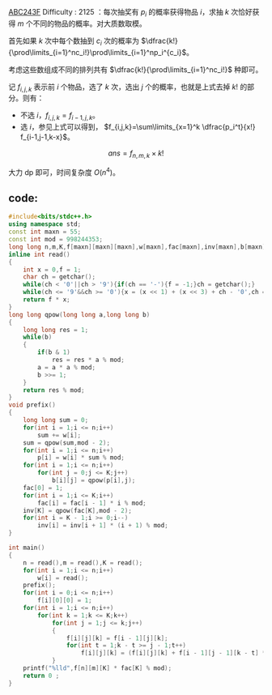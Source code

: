 [ABC243F](https://atcoder.jp/contests/abc243/tasks/abc243_f)
$\text{Difficulty : 2125}$ ：每次抽奖有 $p_i$ 的概率获得物品 $i$，求抽 $k$ 次恰好获得 $m$ 个不同的物品的概率。对大质数取模。

首先如果 $k$ 次中每个数抽到 $c_i$ 次的概率为 $\dfrac{k!}{\prod\limits_{i=1}^nc_i!}\prod\limits_{i=1}^np_i^{c_i}$。

考虑这些数组成不同的排列共有 $\dfrac{k!}{\prod\limits_{i=1}^nc_i!}$ 种即可。

记 $f_{i,j,k}$ 表示前 $i$ 个物品，选了 $k$ 次，选出 $j$ 个的概率，也就是上式去掉 $k!$ 的部分。则有：

- 不选 $i$，$f_{i,j,k} = f_{i-1,j,k}$。
- 选 $i$，参见上式可以得到， $f_{i,j,k}=\sum\limits_{x=1}^k \dfrac{p_i^t}{x!} f_{i-1,j-1,k-x}$。

$$ans = f_{n,m,k} \times k!$$

大力 dp 即可，时间复杂度 $O(n^4)$。

## code:
```cpp
#include<bits/stdc++.h>
using namespace std;
const int maxn = 55;
const int mod = 998244353;
long long n,m,K,f[maxn][maxn][maxn],w[maxn],fac[maxn],inv[maxn],b[maxn][maxn],p[maxn];
inline int read()
{
	int x = 0,f = 1;
	char ch = getchar();
	while(ch < '0'||ch > '9'){if(ch == '-'){f = -1;}ch = getchar();}
	while(ch <= '9'&&ch >= '0'){x = (x << 1) + (x << 3) + ch - '0',ch = getchar();}
	return f * x;
}
long long qpow(long long a,long long b)
{
	long long res = 1;
	while(b)
	{
		if(b & 1)
			res = res * a % mod;
		a = a * a % mod;
		b >>= 1; 
	}
	return res % mod;
}
void prefix()
{
	long long sum = 0;
	for(int i = 1;i <= n;i++)
		sum += w[i];
	sum = qpow(sum,mod - 2);
	for(int i = 1;i <= n;i++)
		p[i] = w[i] * sum % mod;
	for(int i = 1;i <= n;i++)
		for(int j = 0;j <= K;j++)
			b[i][j] = qpow(p[i],j);
	fac[0] = 1;
	for(int i = 1;i <= K;i++)
		fac[i] = fac[i - 1] * i % mod;
	inv[K] = qpow(fac[K],mod - 2);
	for(int i = K - 1;i >= 0;i--)
		inv[i] = inv[i + 1] * (i + 1) % mod;
}

int main()
{
	n = read(),m = read(),K = read();
	for(int i = 1;i <= n;i++)
		w[i] = read();
	prefix();
	for(int i = 0;i <= n;i++)
		f[i][0][0] = 1;
	for(int i = 1;i <= n;i++)
		for(int k = 1;k <= K;k++)
			for(int j = 1;j <= k;j++)
			{
				f[i][j][k] = f[i - 1][j][k];
				for(int t = 1;k - t >= j - 1;t++)
					f[i][j][k] = (f[i][j][k] + f[i - 1][j - 1][k - t] * b[i][t] % mod * inv[t]) % mod;
			}
	printf("%lld",f[n][m][K] * fac[K] % mod);
	return 0 ;
}
```